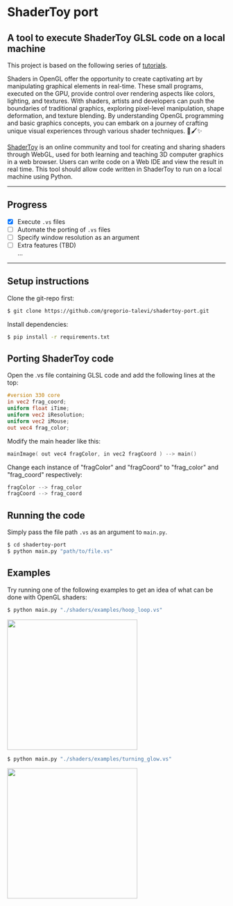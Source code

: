 # ShaderToy port
## A tool to execute ShaderToy GLSL code on a local machine

This project is based on the following series of [tutorials](https://www.youtube.com/watch?v=wPOw5jK-Jn8&list=PLi-ukGVOag_2FRKHY5pakPNf9b9KXaYiD&ab_channel=Holistic3D).

Shaders in OpenGL offer the opportunity to create captivating art by manipulating graphical elements in real-time.
These small programs, executed on the GPU, provide control over rendering aspects like colors, lighting, and textures.
With shaders, artists and developers can push the boundaries of traditional graphics, exploring pixel-level manipulation, 
shape deformation, and texture blending. By understanding OpenGL programming and basic graphics concepts, you can embark on a journey of crafting unique visual experiences through various shader techniques. 🎨🖌️✨

[ShaderToy](https://shadertoy.com/) is an online community and tool for creating and sharing shaders through WebGL, used for both learning and teaching 3D computer graphics in a web browser.
Users can write code on a Web IDE and view the result in real time.
This tool should allow code written in ShaderToy to run on a local machine using Python.

<hr/>

## Progress
- [x] Execute `.vs` files
- [ ] Automate the porting of `.vs` files
- [ ] Specify window resolution as an argument
- [ ] Extra features (TBD)<br>
...

<hr/>

## Setup instructions
Clone the git-repo first:
```sh
$ git clone https://github.com/gregorio-talevi/shadertoy-port.git
```
Install dependencies:
```sh
$ pip install -r requirements.txt
```


## Porting ShaderToy code

Open the .vs file containing GLSL code and add the following lines at the top:
```glsl
#version 330 core
in vec2 frag_coord;
uniform float iTime;
uniform vec2 iResolution;
uniform vec2 iMouse;
out vec4 frag_color;
```

Modify the main header like this:

```cpp
mainImage( out vec4 fragColor, in vec2 fragCoord ) --> main()
```

Change each instance of "fragColor" and "fragCoord" to "frag_color" and "frag_coord" respectively:

```cpp
fragColor --> frag_color
fragCoord --> frag_coord
```

## Running the code
Simply pass the file path `.vs` as an argument to `main.py`.

```sh
$ cd shadertoy-port
$ python main.py "path/to/file.vs"
```


## Examples

Try running one of the following examples to get an idea of what can be done with OpenGL shaders:

```sh
$ python main.py "./shaders/examples/hoop_loop.vs"
```

<img src="https://github.com/gregorio-talevi/shadertoy-port/readme-media/hoop_loop.gif" width="300" height="300" />

```sh
$ python main.py "./shaders/examples/turning_glow.vs"
```

<img src="https://github.com/gregorio-talevi/shadertoy-port/readme-media/turning_glow.gif" width="300" height="300" />

